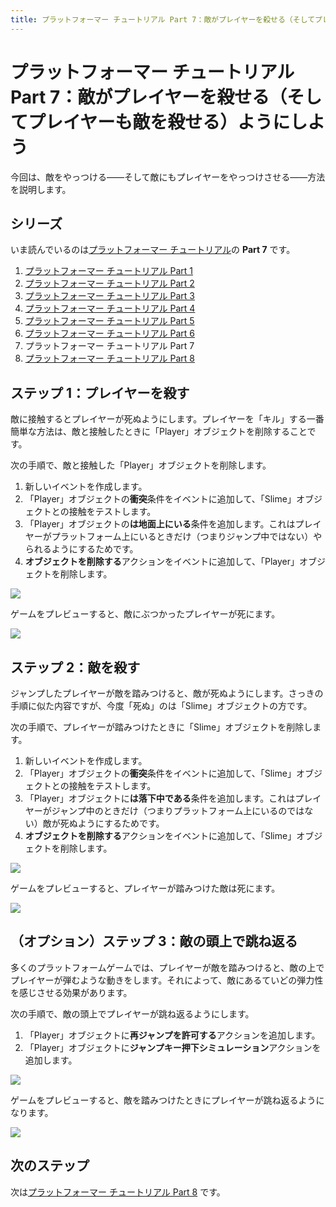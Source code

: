 ```yaml
---
title: プラットフォーマー チュートリアル Part 7：敵がプレイヤーを殺せる（そしてプレイヤーも敵を殺せる）ようにしよう
---
```

# プラットフォーマー チュートリアル Part 7：敵がプレイヤーを殺せる（そしてプレイヤーも敵を殺せる）ようにしよう

今回は、敵をやっつける――そして敵にもプレイヤーをやっつけさせる――方法を説明します。

## シリーズ

いま読んでいるのは[プラットフォーマー チュートリアル](/ja/gdevelop5/tutorials/platformer/start)の **Part 7** です。

1. [プラットフォーマー チュートリアル Part 1](/ja/gdevelop5/tutorials/platformer/start)
2. [プラットフォーマー チュートリアル Part 2](/ja/gdevelop5/tutorials/platformer/part-2)
3. [プラットフォーマー チュートリアル Part 3](/ja/gdevelop5/tutorials/platformer/part-3)
4. [プラットフォーマー チュートリアル Part 4](/ja/gdevelop5/tutorials/platformer/part-4)
5. [プラットフォーマー チュートリアル Part 5](/ja/gdevelop5/tutorials/platformer/part-5)
6. [プラットフォーマー チュートリアル Part 6](/ja/gdevelop5/tutorials/platformer/part-6)
7. プラットフォーマー チュートリアル Part 7
8. [プラットフォーマー チュートリアル Part 8](/ja/gdevelop5/tutorials/platformer/part-8)


## ステップ 1：プレイヤーを殺す

敵に接触するとプレイヤーが死ぬようにします。プレイヤーを「キル」する一番簡単な方法は、敵と接触したときに「Player」オブジェクトを削除することです。

次の手順で、敵と接触した「Player」オブジェクトを削除します。

1. 新しいイベントを作成します。
2. 「Player」オブジェクトの**衝突**条件をイベントに追加して、「Slime」オブジェクトとの接触をテストします。
3. 「Player」オブジェクトの**は地面上にいる**条件を追加します。これはプレイヤーがプラットフォーム上にいるときだけ（つまりジャンプ中ではない）やられるようにするためです。
4. **オブジェクトを削除する**アクションをイベントに追加して、「Player」オブジェクトを削除します。

![](/gdevelop5/tutorials/platformer/07-01-kill-player.jpg)

ゲームをプレビューすると、敵にぶつかったプレイヤーが死にます。

![](/gdevelop5/tutorials/platformer/07-02-killing-player-preview.gif)

## ステップ 2：敵を殺す

ジャンプしたプレイヤーが敵を踏みつけると、敵が死ぬようにします。さっきの手順に似た内容ですが、今度「死ぬ」のは「Slime」オブジェクトの方です。

次の手順で、プレイヤーが踏みつけたときに「Slime」オブジェクトを削除します。

1. 新しいイベントを作成します。
2. 「Player」オブジェクトの**衝突**条件をイベントに追加して、「Slime」オブジェクトとの接触をテストします。
3. 「Player」オブジェクトに**は落下中である**条件を追加します。これはプレイヤーがジャンプ中のときだけ（つまりプラットフォーム上にいるのではない）敵が死ぬようにするためです。
4. **オブジェクトを削除する**アクションをイベントに追加して、「Slime」オブジェクトを削除します。

![](/gdevelop5/tutorials/platformer/07-03-kill-enemy.jpg)

ゲームをプレビューすると、プレイヤーが踏みつけた敵は死にます。

![](/gdevelop5/tutorials/platformer/07-04-killing-enemy-preview.gif)

## （オプション）ステップ 3：敵の頭上で跳ね返る

多くのプラットフォームゲームでは、プレイヤーが敵を踏みつけると、敵の上でプレイヤーが弾むような動きをします。それによって、敵にあるていどの弾力性を感じさせる効果があります。

次の手順で、敵の頭上でプレイヤーが跳ね返るようにします。

1. 「Player」オブジェクトに**再ジャンプを許可する**アクションを追加します。
2. 「Player」オブジェクトに**ジャンプキー押下シミュレーション**アクションを追加します。

![](/gdevelop5/tutorials/platformer/07-05-bounce-kill.jpg)

ゲームをプレビューすると、敵を踏みつけたときにプレイヤーが跳ね返るようになります。

![](/gdevelop5/tutorials/platformer/07-06-killing-enemy-bounce-preview.gif)

## 次のステップ

次は[プラットフォーマー チュートリアル Part 8](/ja/gdevelop5/tutorials/platformer/part-8) です。